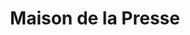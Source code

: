 ---
title: "Maison de la Presse"
url: /les-deux-alpes/maison-de-la-presse/
shop: marchand de journaux
---